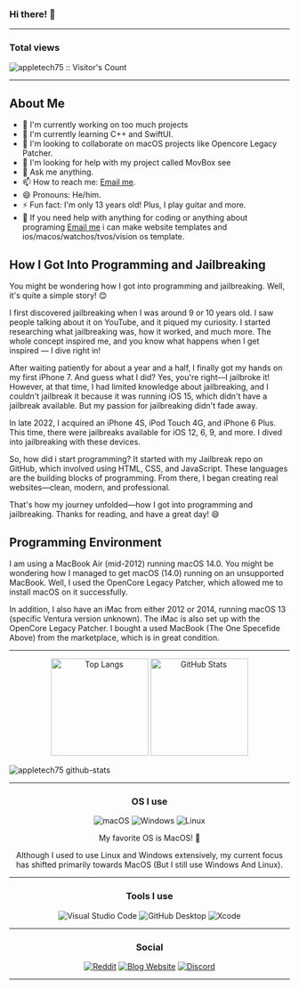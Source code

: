 ### Hi there! 👋

---

### Total views

<img src="https://profile-counter.glitch.me/{appletech75}/count.svg" alt="appletech75 :: Visitor's Count" />

---

## About Me
- 🔭 I'm currently working on too much projects
- 🌱 I'm currently learning C++ and SwiftUI.
- 👯 I'm looking to collaborate on macOS projects like Opencore Legacy Patcher.
- 🤔 I'm looking for help with my project called MovBox see 
- 💬 Ask me anything.
- 📫 How to reach me: [Email me](mailto:kilianbalaguer@icloud.com).
- 😄 Pronouns: He/him.
- ⚡️ Fun fact: I'm only 13 years old! Plus, I play guitar and more.
- 🤗 If you need help with anything for coding or anything about programing [Email me](mailto:kilianbalaguer@icloud.com) i can make website templates and ios/macos/watchos/tvos/vision os template.

## How I Got Into Programming and Jailbreaking

You might be wondering how I got into programming and jailbreaking. Well, it's quite a simple story! 😊

I first discovered jailbreaking when I was around 9 or 10 years old. I saw people talking about it on YouTube, and it piqued my curiosity. I started researching what jailbreaking was, how it worked, and much more. The whole concept inspired me, and you know what happens when I get inspired — I dive right in!

After waiting patiently for about a year and a half, I finally got my hands on my first iPhone 7. And guess what I did? Yes, you're right—I jailbroke it! However, at that time, I had limited knowledge about jailbreaking, and I couldn't jailbreak it because it was running iOS 15, which didn't have a jailbreak available. But my passion for jailbreaking didn't fade away.

In late 2022, I acquired an iPhone 4S, iPod Touch 4G, and iPhone 6 Plus. This time, there were jailbreaks available for iOS 12, 6, 9, and more. I dived into jailbreaking with these devices.

So, how did i start programming? It started with my Jailbreak repo on GitHub, which involved using HTML, CSS, and JavaScript. These languages are the building blocks of programming. From there, I began creating real websites—clean, modern, and professional.

That's how my journey unfolded—how I got into programming and jailbreaking. Thanks for reading, and have a great day! 😄

## Programming Environment

I am using a MacBook Air (mid-2012) running macOS 14.0. You might be wondering how I managed to get macOS (14.0) running on an unsupported MacBook. Well, I used the OpenCore Legacy Patcher, which allowed me to install macOS on it successfully.

In addition, I also have an iMac from either 2012 or 2014, running macOS 13 (specific Ventura version unknown). The iMac is also set up with the OpenCore Legacy Patcher. I bought a used MacBook (The One Specefide Above) from the marketplace, which is in great condition.


---

<div align="center">
  <p align="center">
    <img src="https://github-readme-stats.vercel.app/api/top-langs/?username=appletech75&layout=compact&theme=rose_pine" alt="Top Langs" height="175">
    <img src="https://github-readme-stats.vercel.app/api?username=appletech75&show_icons=true&theme=rose_pine" alt="GitHub Stats" height="175">
  </p>
</div>

![appletech75 github-stats](https://stats.dooboo.io/api/github-stats-advanced?login=appletech75)

---


<h3 align="center">OS I use</h3>

<p align="center">
  <img src="https://img.shields.io/badge/macOS-000000?style=for-the-badge&amp;logo=apple&amp;logoColor=white" alt="macOS">
  <img src="https://img.shields.io/badge/Windows-0078D6?style=for-the-badge&amp;logo=windows&amp;logoColor=white" alt="Windows">
  <img src="https://img.shields.io/badge/Linux-FCC624?style=for-the-badge&amp;logo=linux&amp;logoColor=black" alt="Linux">
</p>

<p align="center">
  My favorite OS is MacOS! 🍎
</p>

<p align="center">
  Although I used to use Linux and Windows extensively, my current focus has shifted primarily towards MacOS (But I still use Windows And Linux).
</p>

___

<h3 align="center">Tools I use</h3>

<p align="center">
  <img src="https://img.shields.io/badge/Visual%20Studio%20Code-007ACC?style=for-the-badge&amp;logo=visual-studio-code&amp;logoColor=white" alt="Visual Studio Code">
  <img src="https://img.shields.io/badge/GitHub%20Desktop-181717?style=for-the-badge&amp;logo=github&amp;logoColor=white" alt="GitHub Desktop">
  <img src="https://img.shields.io/badge/Xcode-147EFB?style=for-the-badge&amp;logo=xcode&amp;logoColor=white" alt="Xcode">
</p>

---

<h3 align="center">Social</h3>

<p align="center">
  <a href="https://www.reddit.com/user/appletech75_dev"><img src="https://img.shields.io/badge/Reddit-FF4500?style=for-the-badge&amp;logo=reddit&amp;logoColor=white" alt="Reddit"></a>
  <a href="https://appletech75.github.io/appletech75-blog/"><img src="https://img.shields.io/badge/Blog-Website-blue?style=for-the-badge" alt="Blog Website"></a>
  <a href="https://discord.com/users/kilian_balaguer"><img src="https://img.shields.io/badge/Discord-7289DA?style=for-the-badge&amp;logo=discord&amp;logoColor=white" alt="Discord"></a>
</p>

---
